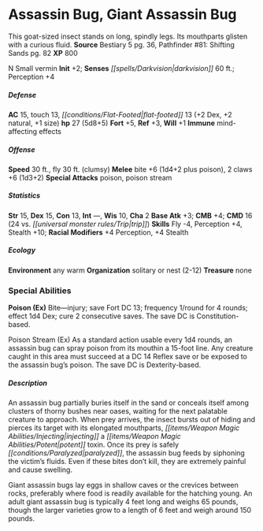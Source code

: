 ﻿---
cssclass: [monsters]
title1: Assassin Bug, Giant Assassin Bug
desc_short: This goat-sized insect stands on long, spindly legs. Its mouthparts glisten
  with a curious fluid.
title2: Giant Assassin Bug
CR: 3
sources:
- name: Bestiary 5
  page: 36
  link: http://paizo.com/products/btpy9g9x?Pathfinder-Roleplaying-Game-Bestiary-5
- name: 'Pathfinder #81: Shifting Sands'
  page: 82
  link: http://paizo.com/products/btpy92qb
XP: 800
alignment: N
size: Small
type: vermin
initiative:
  bonus: 2
senses:
  darkvision: 60
AC:
  AC: 15
  touch: 13
  flat_footed: 13
  components:
    dex: 2
    natural: 2
    size: 1
HP:
  HP: 27
  long: 5d8+5
saves:
  fort: 5
  ref: 3
  will: 1
immunities:
- mind-affecting effects
speeds:
  base: 30
  fly: 30
  fly_maneuverability: clumsy
attacks:
  melee:
  - - text: bite +6 (1d4+2 plus poison)
      entries:
      - - damage: 1d4+2
        - effect: poison
      attack: bite
      bonus:
      - 6
    - text: 2 claws +6 (1d3+2)
      entries:
      - - damage: 1d3+2
      count: 2
      attack: claws
      bonus:
      - 6
  special:
  - poison
  - poison stream
ability_scores:
  STR: 15
  DEX: 15
  CON: 13
  INT:
  WIS: 10
  CHA: 2
BAB: 3
CMB: 4
CMD: 16
CMD_other: 24 vs. trip
skills:
  Fly: -4
  Perception: 4
  Stealth: 10
  _racial_mods:
    Perception:
      _: 4
    Stealth:
      _: 4
ecology:
  environment: any warm
  organization: solitary or nest (2-12)
  treasure_type: none
special_abilities:
  Poison (Ex): |-
    Bite-injury; save Fort DC 13; frequency 1/round for 4 rounds; effect 1d4 Dex; cure 2 consecutive saves. The save DC is Constitution-based.

    Poison Stream (Ex) As a standard action usable every 1d4 rounds, an assassin bug can spray poison from its mouthin a 15-foot line. Any creature caught in this area must succeed at a DC 14 Reflex save or be exposed to the assassin bug's poison. The save DC is Dexterity-based.
desc_long: |-
  An assassin bug partially buries itself in the sand or conceals itself among clusters of thorny bushes near oases, waiting for the next palatable creature to approach. When prey arrives, the insect bursts out of hiding and pierces its target with its elongated mouthparts, injecting a potent toxin. Once its prey is safely paralyzed, the assassin bug feeds by siphoning the victim's fluids. Even if these bites don't kill, they are extremely painful and cause swelling.

  Giant assassin bugs lay eggs in shallow caves or the crevices between rocks, preferably where food is readily available for the hatching young. An adult giant assassin bug is typically 4 feet long and weighs 65 pounds, though the larger varieties grow to a length of 6 feet and weigh around 150 pounds.

---

# Assassin Bug, Giant Assassin Bug
This goat-sized insect stands on long, spindly legs. Its mouthparts glisten with a curious fluid.
**Source** Bestiary 5 pg. 36, Pathfinder #81: Shifting Sands pg. 82
**XP** 800

N Small vermin
**Init** +2; **Senses** _[[spells/Darkvision|darkvision]]_ 60 ft.; Perception +4

##### Defense

**AC** 15, touch 13, _[[conditions/Flat-Footed|flat-footed]]_ 13 (+2 Dex, +2 natural, +1 size)
**hp** 27 (5d8+5)
**Fort** +5, **Ref** +3, **Will** +1
**Immune** mind-affecting effects

##### Offense
**Speed** 30 ft., fly 30 ft. (clumsy)
**Melee** bite +6 (1d4+2 plus poison), 2 claws +6 (1d3+2)
**Special Attacks** poison, poison stream

##### Statistics
**Str** 15, **Dex** 15, **Con** 13, **Int** —, **Wis** 10, **Cha** 2
**Base Atk** +3; **CMB** +4; **CMD** 16 (24 vs. _[[universal monster rules/Trip|trip]]_)
**Skills** Fly -4, Perception +4, Stealth +10; **Racial Modifiers** +4 Perception, +4 Stealth

##### Ecology

**Environment** any warm
**Organization** solitary or nest (2-12)
**Treasure** none

### Special Abilities

**Poison (Ex)** Bite—injury; save Fort DC 13; frequency 1/round for 4 rounds; effect 1d4 Dex; cure 2 consecutive saves. The save DC is Constitution-based.

Poison Stream (Ex) As a standard action usable every 1d4 rounds, an assassin bug can spray poison from its mouthin a 15-foot line. Any creature caught in this area must succeed at a DC 14 Reflex save or be exposed to the assassin bug’s poison. The save DC is Dexterity-based.

##### Description

An assassin bug partially buries itself in the sand or conceals itself among clusters of thorny bushes near oases, waiting for the next palatable creature to approach. When prey arrives, the insect bursts out of hiding and pierces its target with its elongated mouthparts, _[[items/Weapon Magic Abilities/Injecting|injecting]]_ a _[[items/Weapon Magic Abilities/Potent|potent]]_ toxin. Once its prey is safely _[[conditions/Paralyzed|paralyzed]]_, the assassin bug feeds by siphoning the victim’s fluids. Even if these bites don’t kill, they are extremely painful and cause swelling.

Giant assassin bugs lay eggs in shallow caves or the crevices between rocks, preferably where food is readily available for the hatching young. An adult giant assassin bug is typically 4 feet long and weighs 65 pounds, though the larger varieties grow to a length of 6 feet and weigh around 150 pounds.